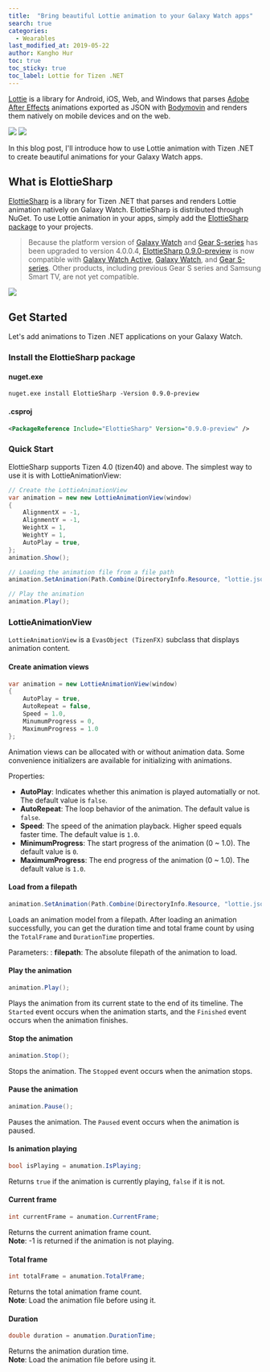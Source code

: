 ```yaml
---
title:  "Bring beautiful Lottie animation to your Galaxy Watch apps"
search: true
categories:
  - Wearables
last_modified_at: 2019-05-22
author: Kangho Hur
toc: true
toc_sticky: true
toc_label: Lottie for Tizen .NET
---
```


[Lottie](https://github.com/airbnb/lottie) is a library for Android, iOS, Web, and Windows that parses [Adobe After Effects](http://www.adobe.com/products/aftereffects.html) animations exported as JSON with [Bodymovin](https://github.com/bodymovin/bodymovin) and renders them natively on mobile devices and on the web.

<img src="https://github.com/airbnb/lottie/raw/master/images/Introduction_00_sm.gif">
<img src="https://github.com/airbnb/lottie/raw/master/images/Introduction_01_sm.gif">

In this blog post, I'll introduce how to use Lottie animation with Tizen .NET to create beautiful animations for your Galaxy Watch apps.

## What is ElottieSharp

[ElottieSharp](https://github.com/TizenAPI/ElottieSharp) is a library for Tizen .NET that parses and renders Lottie animation natively on Galaxy Watch.
ElottieSharp is distributed through NuGet. To use Lottie animation in your apps, simply add the [ElottieSharp package](https://www.nuget.org/packages/ElottieSharp) to your projects.

> Because the platform version of [Galaxy Watch](https://www.samsung.com/global/galaxy/galaxy-watch/) and [Gear S-series](https://www.samsung.com/global/galaxy/gear-s3/) has been upgraded to version 4.0.0.4, [ElottieSharp 0.9.0-preview](https://www.nuget.org/packages/ElottieSharp/0.9.0-preview) is now compatible with  [Galaxy Watch Active](https://www.samsung.com/global/galaxy/galaxy-watch-active/), [Galaxy Watch](https://www.samsung.com/global/galaxy/galaxy-watch/), and [Gear S-series](https://www.samsung.com/global/galaxy/gear-s3/). Other products, including previous Gear S series and Samsung Smart TV, are not yet compatible.

<img src="https://user-images.githubusercontent.com/1029134/58157778-061c8280-7cb4-11e9-93ff-06a879949a06.gif">

## Get Started
Let's add animations to Tizen .NET applications on your Galaxy Watch.

### Install the ElottieSharp package
#### nuget.exe
```
nuget.exe install ElottieSharp -Version 0.9.0-preview
```
#### .csproj
```xml
<PackageReference Include="ElottieSharp" Version="0.9.0-preview" />
```

### Quick Start
ElottieSharp supports Tizen 4.0 (tizen40) and above.
The simplest way to use it is with LottieAnimationView:
```cs
// Create the LottieAnimationView
var animation = new new LottieAnimationView(window)
{
    AlignmentX = -1,
    AlignmentY = -1,
    WeightX = 1,
    WeightY = 1,
    AutoPlay = true,
};
animation.Show();

// Loading the animation file from a file path
animation.SetAnimation(Path.Combine(DirectoryInfo.Resource, "lottie.json"));

// Play the animation
animation.Play();
```

### LottieAnimationView
`LottieAnimationView` is a `EvasObject (TizenFX)` subclass that displays animation content.

#### Create animation views
```cs
var animation = new LottieAnimationView(window)
{
    AutoPlay = true,
    AutoRepeat = false,
    Speed = 1.0,
    MinumumProgress = 0,
    MaximumProgress = 1.0
};
```
Animation views can be allocated with or without animation data. Some convenience initializers are available for initializing with animations.

Properties:
- **AutoPlay**: Indicates whether this animation is played automatially or not. The default value is `false`.
- **AutoRepeat**: The loop behavior of the animation. The default value is `false`.
- **Speed**: The speed of the animation playback. Higher speed equals faster time. The default value is `1.0`.
- **MinimumProgress**: The start progress of the animation (0 ~ 1.0). The default value is `0`.
- **MaximumProgress**: The end progress of the animation (0 ~ 1.0). The default value is `1.0`.

#### Load from a filepath
```cs
animation.SetAnimation(Path.Combine(DirectoryInfo.Resource, "lottie.json"));
```
Loads an animation model from a filepath. After loading an animation successfully, you can get the duration time and total frame count by using the `TotalFrame` and `DurationTime` properties.

Parameters:
: **filepath**: The absolute filepath of the animation to load.


#### Play the animation
```cs
animation.Play();
```
Plays the animation from its current state to the end of its timeline. The `Started` event occurs when the animation starts, and the `Finished` event occurs when the animation finishes.

#### Stop the animation
```cs
animation.Stop();
```
Stops the animation. The `Stopped` event occurs when the animation stops.

#### Pause the animation
```cs
animation.Pause();
```
Pauses the animation. The `Paused` event occurs when the animation is paused.

#### Is animation playing
```cs
bool isPlaying = anumation.IsPlaying;
```
Returns `true` if the animation is currently playing, `false` if it is not.

#### Current frame
```cs
int currentFrame = anumation.CurrentFrame;
```
Returns the current animation frame count.<br/>
**Note**: -1 is returned if the animation is not playing.

#### Total frame
```cs
int totalFrame = anumation.TotalFrame;
```
Returns the total animation frame count.<br/>
**Note**: Load the animation file before using it.

#### Duration
```cs
double duration = anumation.DurationTime;
```
Returns the animation duration time.<br/>
**Note**: Load the animation file before using it.
